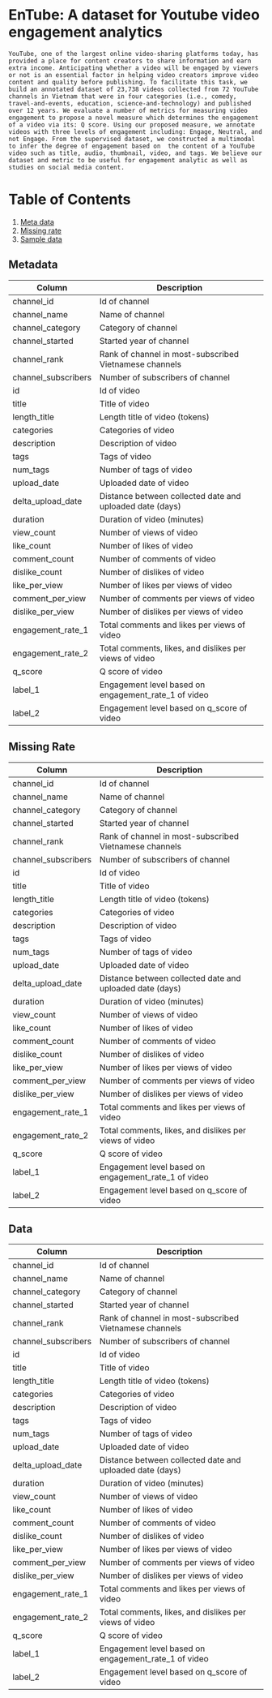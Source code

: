 # EnTube: A dataset for Youtube video engagement analytics

    YouTube, one of the largest online video-sharing platforms today, has provided a place for content creators to share information and earn extra income. Anticipating whether a video will be engaged by viewers or not is an essential factor in helping video creators improve video content and quality before publishing. To facilitate this task, we build an annotated dataset of 23,738 videos collected from 72 YouTube channels in Vietnam that were in four categories (i.e., comedy, travel-and-events, education, science-and-technology) and published over 12 years. We evaluate a number of metrics for measuring video engagement to propose a novel measure which determines the engagement of a video via its: Q score. Using our proposed measure, we annotate videos with three levels of engagement including: Engage, Neutral, and not Engage. From the supervised dataset, we constructed a multimodal to infer the degree of engagement based on  the content of a YouTube video such as title, audio, thumbnail, video, and tags. We believe our dataset and metric to be useful for engagement analytic as well as studies on social media content.

# Table of Contents
1. [Meta data](#Metadata)
2. [Missing rate](#MissingRate)
3. [Sample data](#Data)

## Metadata


| Column     | Description  |
| -------    | -----------  |
| channel\_id                               | Id of channel             |
|    channel\_name                               | Name of channel                   |
|        channel\_category                         | Category of channel                  |
|        channel\_started                              | Started year of channel                   |
|        channel\_rank                               | Rank of channel in most-subscribed Vietnamese channels |
|        channel\_subscribers                             | Number of subscribers of channel          |
|       id                             | Id of video         |
|        title                             | Title of video          |
|        length\_title                             | Length title of video (tokens)         |
|        categories                             | Categories of video        |
|        description                             | Description of video        |
|        tags                             | Tags of video        |
|        num\_tags                             | Number of tags of video        |
|        upload\_date                             | Uploaded date of video        |
|        delta\_upload\_date                             | Distance between collected date and uploaded date (days) |
|        duration                             | Duration of video (minutes)     |
|        view\_count                             | Number of views of video     |
|        like\_count                             | Number of likes of video     |
|        comment\_count                             | Number of comments of video     |
|        dislike\_count                             | Number of dislikes of video     |
|        like\_per\_view                             | Number of likes per views of video     |
|        comment\_per\_view                             | Number of comments per views of video     |
|        dislike\_per\_view                             | Number of dislikes per views of video     |
|        engagement\_rate\_1                             | Total comments and likes per views of video     |
|        engagement\_rate\_2                            | Total comments, likes, and dislikes per views of video    |
|        q\_score                           | Q score of video    |
|        label\_1                           | Engagement level based on engagement\_rate\_1 of video    |
|        label\_2                           | Engagement level based on q\_score of video     |

## Missing Rate


| Column     | Description  |
| -------    | -----------  |
| channel\_id                               | Id of channel             |
|    channel\_name                               | Name of channel                   |
|        channel\_category                         | Category of channel                  |
|        channel\_started                              | Started year of channel                   |
|        channel\_rank                               | Rank of channel in most-subscribed Vietnamese channels |
|        channel\_subscribers                             | Number of subscribers of channel          |
|       id                             | Id of video         |
|        title                             | Title of video          |
|        length\_title                             | Length title of video (tokens)         |
|        categories                             | Categories of video        |
|        description                             | Description of video        |
|        tags                             | Tags of video        |
|        num\_tags                             | Number of tags of video        |
|        upload\_date                             | Uploaded date of video        |
|        delta\_upload\_date                             | Distance between collected date and uploaded date (days) |
|        duration                             | Duration of video (minutes)     |
|        view\_count                             | Number of views of video     |
|        like\_count                             | Number of likes of video     |
|        comment\_count                             | Number of comments of video     |
|        dislike\_count                             | Number of dislikes of video     |
|        like\_per\_view                             | Number of likes per views of video     |
|        comment\_per\_view                             | Number of comments per views of video     |
|        dislike\_per\_view                             | Number of dislikes per views of video     |
|        engagement\_rate\_1                             | Total comments and likes per views of video     |
|        engagement\_rate\_2                            | Total comments, likes, and dislikes per views of video    |
|        q\_score                           | Q score of video    |
|        label\_1                           | Engagement level based on engagement\_rate\_1 of video    |
|        label\_2                           | Engagement level based on q\_score of video     |

## Data


| Column     | Description  |
| -------    | -----------  |
| channel\_id                               | Id of channel             |
|    channel\_name                               | Name of channel                   |
|        channel\_category                         | Category of channel                  |
|        channel\_started                              | Started year of channel                   |
|        channel\_rank                               | Rank of channel in most-subscribed Vietnamese channels |
|        channel\_subscribers                             | Number of subscribers of channel          |
|       id                             | Id of video         |
|        title                             | Title of video          |
|        length\_title                             | Length title of video (tokens)         |
|        categories                             | Categories of video        |
|        description                             | Description of video        |
|        tags                             | Tags of video        |
|        num\_tags                             | Number of tags of video        |
|        upload\_date                             | Uploaded date of video        |
|        delta\_upload\_date                             | Distance between collected date and uploaded date (days) |
|        duration                             | Duration of video (minutes)     |
|        view\_count                             | Number of views of video     |
|        like\_count                             | Number of likes of video     |
|        comment\_count                             | Number of comments of video     |
|        dislike\_count                             | Number of dislikes of video     |
|        like\_per\_view                             | Number of likes per views of video     |
|        comment\_per\_view                             | Number of comments per views of video     |
|        dislike\_per\_view                             | Number of dislikes per views of video     |
|        engagement\_rate\_1                             | Total comments and likes per views of video     |
|        engagement\_rate\_2                            | Total comments, likes, and dislikes per views of video    |
|        q\_score                           | Q score of video    |
|        label\_1                           | Engagement level based on engagement\_rate\_1 of video    |
|        label\_2                           | Engagement level based on q\_score of video     |


